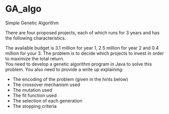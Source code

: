 # GA_algo

Simple Genetic Algorithm 

There are four proposed projects, each of which runs for 3 years and has the following characteristics.
 
The available budget is 3.1 million for year 1, 2.5 million for year 2 and 0.4 million for your 3. The problem is to decide which projects to invest in order to maximize the total return.  
You need to develop a genetic algorithm program in Java to solve this problem.
You also need to provide a write up explaining:
-	The encoding of the problem (given in the hints below)
-	The crossover mechanism used
-	The mutation used
-	The fit function used
-	The selection of each generation
-	The stopping criteria
